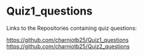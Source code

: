 # Quiz1_questions

Links to the Repositories containing quiz questions:

https://github.com/charnjotb25/Quiz1_questions
https://github.com/charnjotb25/Quiz2_questions
